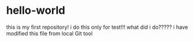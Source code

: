 # hello-world
this is my first repository!
i do this only for test!!!
what did i do?????
i have modified this file from local Git tool
